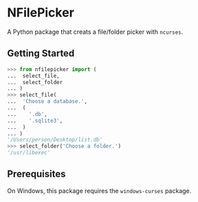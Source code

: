 # NFilePicker

A Python package that creats a file/folder picker
with `ncurses`.

## Getting Started

```py
>>> from nfilepicker import (
...  select_file,
...  select_folder
... )
>>> select_file(
...  'Choose a database.',
...  (
...    '.db',
...    '.sqlite3',
...  )
... )
'/Users/person/Desktop/list.db'
>>> select_folder('Choose a folder.')
'/usr/libexec'
```

## Prerequisites
On Windows, this package requires the `windows-curses` package.
